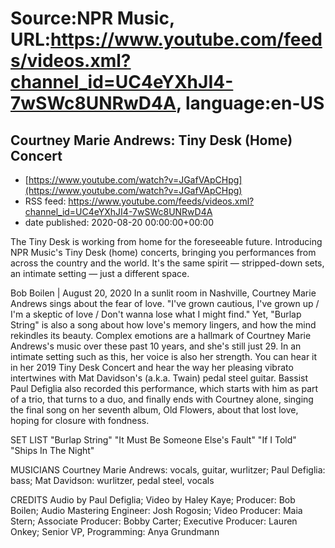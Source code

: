 # Source:NPR Music, URL:https://www.youtube.com/feeds/videos.xml?channel_id=UC4eYXhJI4-7wSWc8UNRwD4A, language:en-US

## Courtney Marie Andrews: Tiny Desk (Home) Concert
 - [https://www.youtube.com/watch?v=JGafVApCHpg](https://www.youtube.com/watch?v=JGafVApCHpg)
 - RSS feed: https://www.youtube.com/feeds/videos.xml?channel_id=UC4eYXhJI4-7wSWc8UNRwD4A
 - date published: 2020-08-20 00:00:00+00:00

The Tiny Desk is working from home for the foreseeable future. Introducing NPR Music's Tiny Desk (home) concerts, bringing you performances from across the country and the world. It's the same spirit — stripped-down sets, an intimate setting — just a different space.

Bob Boilen | August 20, 2020
In a sunlit room in Nashville, Courtney Marie Andrews sings about the fear of love. "I've grown cautious, I've grown up / I'm a skeptic of love / Don't wanna lose what I might find." Yet, "Burlap String" is also a song about how love's memory lingers, and how the mind rekindles its beauty. Complex emotions are a hallmark of Courtney Marie Andrews's music over these past 10 years, and she's still just 29. In an intimate setting such as this, her voice is also her strength. You can hear it in her 2019 Tiny Desk Concert and hear the way her pleasing vibrato intertwines with Mat Davidson's (a.k.a. Twain) pedal steel guitar. Bassist Paul Defiglia also recorded this performance, which starts with him as part of a trio, that turns to a duo, and finally ends with Courtney alone, singing the final song on her seventh album, Old Flowers, about that lost love, hoping for closure with fondness.

SET LIST
"Burlap String"
"It Must Be Someone Else's Fault"
"If I Told"
"Ships In The Night"

MUSICIANS
Courtney Marie Andrews: vocals, guitar, wurlitzer; Paul Defiglia: bass; Mat Davidson: wurlitzer, pedal steel, vocals 

CREDITS
Audio by Paul Defiglia; Video by Haley Kaye; Producer: Bob Boilen; Audio Mastering Engineer: Josh Rogosin; Video Producer: Maia Stern; Associate Producer: Bobby Carter; Executive Producer: Lauren Onkey; Senior VP, Programming: Anya Grundmann

